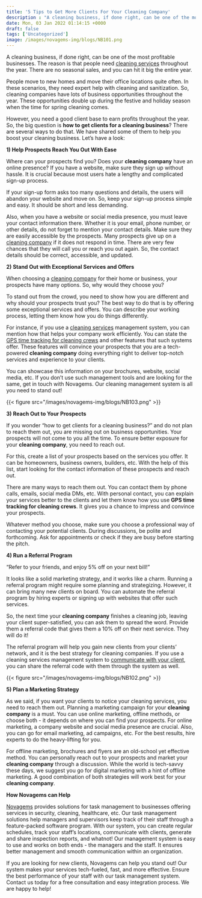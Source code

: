 ```yaml
---
title: '5 Tips to Get More Clients For Your Cleaning Company'
description : "A cleaning business, if done right, can be one of the most profitable businesses. The reason is that people need cleaning services throughout the year. There are no seasonal sales, and you can hit it big the entire year."
date: Mon, 03 Jan 2022 01:14:15 +0000
draft: false
tags: ['Uncategorized']
image: /images/novagems-img/blogs/NB101.png
---
```


A cleaning business, if done right, can be one of the most profitable businesses. The reason is that people need [cleaning services](/cleaning-company/) throughout the year. There are no seasonal sales, and you can hit it big the entire year. 

People move to new homes and move their office locations quite often. In these scenarios, they need expert help with cleaning and sanitization. So, cleaning companies have lots of business opportunities throughout the year. These opportunities double up during the festive and holiday season when the time for spring cleaning comes. 



However, you need a good client base to earn profits throughout the year. So, the big question is **how to get clients for a cleaning business**? There are several ways to do that. We have shared some of them to help you boost your cleaning business. Let’s have a look:



**1) Help Prospects Reach You Out With Ease** 

Where can your prospects find you? Does your **cleaning company** have an online presence? If you have a website, make sure they sign up without hassle. It is crucial because most users hate a lengthy and complicated sign-up process. 

If your sign-up form asks too many questions and details, the users will abandon your website and move on. So, keep your sign-up process simple and easy. It should be short and less demanding. 

Also, when you have a website or social media presence, you must leave your contact information there. Whether it is your email, phone number, or other details, do not forget to mention your contact details. Make sure they are easily accessible by the prospects. Many prospects give up on a [cleaning company](/cleaning-company) if it does not respond in time. There are very few chances that they will call you or reach you out again. So, the contact details should be correct, accessible, and updated.  

**2) Stand Out with Exceptional Services and Offers**

When choosing a [cleaning company](/cleaning-company) for their home or business, your prospects have many options. So, why would they choose you? 

To stand out from the crowd, you need to show how you are different and why should your prospects trust you? The best way to do that is by offering some exceptional services and offers. You can describe your working process, letting them know how you do things differently.  

For instance, if you use a [cleaning services](/cleaning-company/) management system, you can mention how that helps your company work efficiently. You can state the [GPS time tracking for cleaning crews](/gps-geofence/) and other features that such systems offer. These features will convince your prospects that you are a tech-powered **cleaning company** doing everything right to deliver top-notch services and experience to your clients. 

You can showcase this information on your brochures, website, social media, etc. If you don’t use such management tools and are looking for the same, get in touch with Novagems. Our cleaning management system is all you need to stand out!

{{< figure src="/images/novagems-img/blogs/NB103.png" >}}

**3) Reach Out to Your Prospects** 

If you wonder “how to get clients for a cleaning business?” and do not plan to reach them out, you are missing out on business opportunities. Your prospects will not come to you all the time. To ensure better exposure for your **cleaning company**, you need to reach out. 

For this, create a list of your prospects based on the services you offer. It can be homeowners, business owners, builders, etc. With the help of this list, start looking for the contact information of these prospects and reach out. 

There are many ways to reach them out. You can contact them by phone calls, emails, social media DMs, etc. With personal contact, you can explain your services better to the clients and let them know how you use **GPS time tracking for cleaning crews**. It gives you a chance to impress and convince your prospects.

Whatever method you choose, make sure you choose a professional way of contacting your potential clients. During discussions, be polite and forthcoming. Ask for appointments or check if they are busy before starting the pitch.  

**4) Run a Referral Program** 

“Refer to your friends, and enjoy 5% off on your next bill!”

It looks like a solid marketing strategy, and it works like a charm. Running a referral program might require some planning and strategizing. However, it can bring many new clients on board. You can automate the referral program by hiring experts or signing up with websites that offer such services. 

So, the next time your **cleaning company** finishes a cleaning job, leaving your client super-satisfied, you can ask them to spread the word. Provide them a referral code that gives them a 10% off on their next service. They will do it! 

The referral program will help you gain new clients from your clients’ network, and it is the best strategy for cleaning companies. If you use a cleaning services management system to [communicate with your client](/chat/), you can share the referral code with them through the system as well. 

{{< figure src="/images/novagems-img/blogs/NB102.png" >}}
 
**5) Plan a Marketing Strategy**

As we said, if you want your clients to notice your cleaning services, you need to reach them out. Planning a marketing campaign for your **cleaning company** is a must. You can use online marketing, offline methods, or choose both - it depends on where you can find your prospects. For online marketing, a company website and social media presence are crucial. Also, you can go for email marketing, ad campaigns, etc. For the best results, hire experts to do the heavy-lifting for you. 

For offline marketing, brochures and flyers are an old-school yet effective method. You can personally reach out to your prospects and market your **cleaning company** through a discussion. While the world is tech-savvy these days, we suggest you go for digital marketing with a hint of offline marketing. A good combination of both strategies will work best for your **cleaning company**.  

**How Novagems can Help**

[Novagems](/) provides solutions for task management to businesses offering services in security, cleaning, healthcare, etc. Our task management solutions help managers and supervisors keep track of their staff through a feature-packed software program. With our system, you can create regular schedules, track your staff’s locations, communicate with clients, generate and share inspection reports, and whatnot! Our management system is easy to use and works on both ends - the managers and the staff. It ensures better management and smooth communication within an organization. 

If you are looking for new clients, Novagems can help you stand out! Our system makes your services tech-fueled, fast, and more effective. Ensure the best performance of your staff with our task management system. Contact us today for a free consultation and easy integration process. We are happy to help! 
